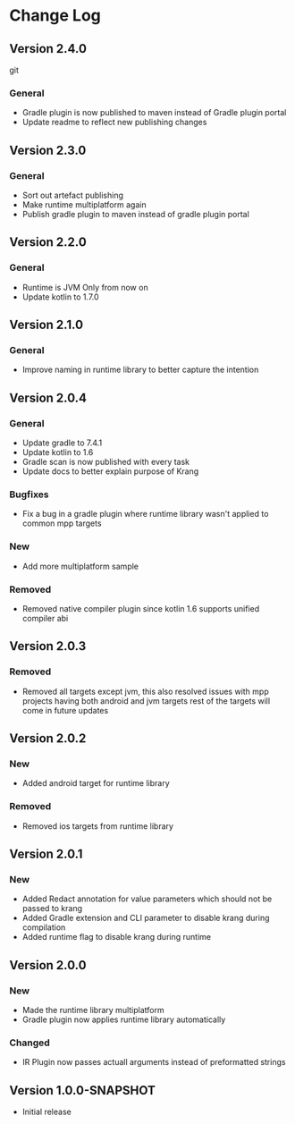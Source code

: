 Change Log
==========

## Version 2.4.0
git
### General

- Gradle plugin is now published to maven instead of Gradle plugin portal
- Update readme to reflect new publishing changes

## Version 2.3.0

### General

- Sort out artefact publishing
- Make runtime multiplatform again
- Publish gradle plugin to maven instead of gradle plugin portal

## Version 2.2.0

### General

- Runtime is JVM Only from now on
- Update kotlin to 1.7.0

## Version 2.1.0
### General
- Improve naming in runtime library to better capture the intention

## Version 2.0.4
### General
- Update gradle to 7.4.1
- Update kotlin to 1.6
- Gradle scan is now published with every task
- Update docs to better explain purpose of Krang
### Bugfixes
- Fix a bug in a gradle plugin where runtime library wasn't applied to common mpp targets 
### New
- Add more multiplatform sample
### Removed
- Removed native compiler plugin since kotlin 1.6 supports unified compiler abi

## Version 2.0.3
### Removed
- Removed all targets except jvm, this also resolved issues with mpp projects having both android and jvm targets
rest of the targets will come in future updates

## Version 2.0.2
### New
- Added android target for runtime library
### Removed
- Removed ios targets from runtime library

## Version 2.0.1
### New
- Added Redact annotation for value parameters which should not be passed to krang
- Added Gradle extension and CLI parameter to disable krang during compilation
- Added runtime flag to disable krang during runtime

## Version 2.0.0
### New
- Made the runtime library multiplatform
- Gradle plugin now applies runtime library automatically
### Changed
- IR Plugin now passes actuall arguments instead of preformatted strings

## Version 1.0.0-SNAPSHOT
 * Initial release

